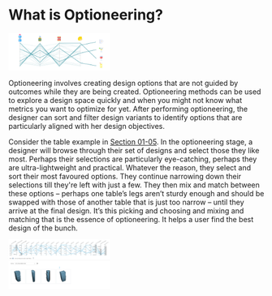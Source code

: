 # What is Optioneering?

<img src="../.gitbook/assets/deeper/optioneering1.png" style="width:200px;"/>
<br/>

Optioneering involves creating design options that are not guided by outcomes while they are being created. Optioneering methods can be used to explore a design space quickly and when you might not know what metrics you want to optimize for yet.  After performing optioneering, the designer can sort and filter design variants to identify options that are particularly aligned with her design objectives. 

Consider the table example in [Section 01-05](/01-introduction/01-05_an-example-of-generative-design.md). In the optioneering stage, a designer will browse through their set of designs and select those they like most. Perhaps their selections are particularly eye-catching, perhaps they are ultra-lightweight and practical. Whatever the reason, they select and sort their most favoured options. They continue narrowing down their selections till they're left with just a few. They then mix and match between these options – perhaps one table’s legs aren’t sturdy enough and should be swapped with those of another table that is just too narrow – until they arrive at the final design. It’s this picking and choosing and mixing and matching that is the essence of optioneering. It helps a user find the best design of the bunch.

<img src="../.gitbook/assets/deeper/optioneering2.png" style="width:200px;"/>
